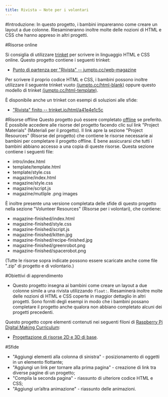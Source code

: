 ```yaml
---
title: Rivista – Note per i volontari
---
```


#Introduzione:
In questo progetto, i bambini impareranno come creare un layout a due colonne. Riesamineranno inoltre molte delle nozioni di HTML e CSS che hanno appreso in altri progetti. 

#Risorse online

Si consiglia di utilizzare [trinket](https://trinket.io/) per scrivere in linguaggio HTML e CSS online. Questo progetto contiene i seguenti trinket:

+ [Punto di partenza per "Rivista" -- jumpto.cc/web-magazine](http://jumpto.cc/web-magazine)

Per scrivere il proprio codice HTML e CSS, i bambini possono inoltre utilizzare il seguente trinket vuoto [(jumpto.cc/html-blank)](http://jumpto.cc/html-blank) oppure questo modello di trinket [(jumpto.cc/html-template)](http://jumpto.cc/html-template).

È disponibile anche un trinket con esempi di soluzioni alle sfide:

+ ["Rivista" finito -- trinket.io/html/a41e4e1c5c](https://trinket.io/html/a41e4e1c5c)

#Risorse offline
Questo progetto può essere completato [offline](https://www.codeclubprojects.org/en-GB/resources/webdev-working-offline/) se preferito. È possibile accedere alle risorse del progetto facendo clic sul link "Project Materials" (Materiali per il progetto). Il link apre la sezione "Project Resources" (Risorse del progetto) che contiene le risorse necessarie ai bambini per completare il progetto offline. È bene assicurarsi che tutti i bambini abbiano accesso a una copia di queste risorse. Questa sezione contiene i seguenti file:

+ intro/index.html
+ template/template.html
+ template/style.css
+ magazine/index.html
+ magazine/style.css
+ magazine/script.js
+ magazine/mutliple .png images

È inoltre presente una versione completata delle sfide di questo progetto nella sezione "Volunteer Resources" (Risorse per i volontari), che contiene:

+ magazine-finished/index.html
+ magazine-finished/style.css
+ magazine-finished/script.js
+ magazine-finished/kitten.jpg
+ magazine-finished/recipe-finished.jpg
+ magazine-finished/greenrobot.png
+ magazine-finished/spacerobot.png

(Tutte le risorse sopra indicate possono essere scaricate anche come file ".zip" di progetto e di volontario.)

#Obiettivi di apprendimento
+ Questo progetto insegna ai bambini come creare un layout a due colonne simile a una rivista utilizzando `float:`. Riesaminerà inoltre molte delle nozioni di HTML e CSS coperte in maggior dettaglio in altri progetti. Sono forniti degli esempi in modo che i bambini possano completare il progetto anche qualora non abbiano completato alcuni dei progetti precedenti. 

Questo progetto copre elementi contenuti nei seguenti filoni di [Raspberry Pi Digital Making Curriculum](http://rpf.io/curriculum):

+ [Progettazione di risorse 2D e 3D di base](https://www.raspberrypi.org/curriculum/design/creator).

#Sfide
+ "Aggiungi elementi alla colonna di sinistra" - posizionamento di oggetti in un elemento flottante;
+ "Aggiungi un link per tornare alla prima pagina" - creazione di link tra diverse pagine di un progetto;
+ "Compila la seconda pagina" - riassunto di ulteriore codice HTML e CSS;
+ "Aggiungi un’altra animazione" - riassunto delle animazioni.
